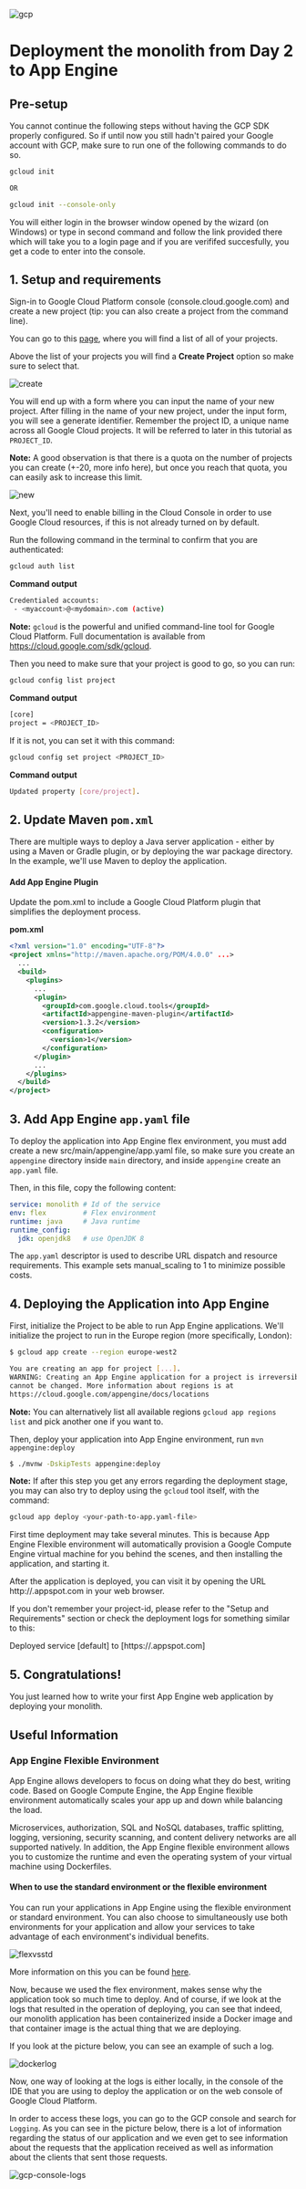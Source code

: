 ![gcp](./resources/app-engine-plus-spring-boot.png)

# Deployment the monolith from Day 2 to App Engine

## Pre-setup

You cannot continue the following steps without having the GCP SDK properly configured. So if until now you still hadn't paired your Google account with GCP, make sure to run one of the following commands to do so.

```sh
gcloud init 

OR 

gcloud init --console-only
```

You will either login in the browser window opened by the wizard (on Windows) or type in second command and follow the link provided there which will take you to a login page and if you are verififed succesfully, you get a code to enter into the console.

## 1. Setup and requirements

Sign-in to Google Cloud Platform console (console.cloud.google.com) and create a new project (tip: you can also create a project from the command line).

You can go to this [page](https://console.cloud.google.com/cloud-resource-manager), where you will find a list of all of your projects.

Above the list of your projects you will find a __Create Project__ option so make sure to select that.

![create](./resources/gcp-create-project.png)

You will end up with a form where you can input the name of your new project. After filling in the name of your new project, under the input form, you will see a generate identifier. Remember the project ID, a unique name across all Google Cloud projects. It will be referred to later in this tutorial as `PROJECT_ID`.

__Note:__ A good observation is that there is a quota on the number of projects you can create (+-20, more info here), but once you reach that quota, you can easily ask to increase this limit.

![new](./resources/gcp-new-project.png)

Next, you'll need to enable billing in the Cloud Console in order to use Google Cloud resources, if this is not already turned on by default.

Run the following command in the terminal to confirm that you are authenticated:

```sh
gcloud auth list
```

__Command output__

```sh
Credentialed accounts:
 - <myaccount>@<mydomain>.com (active)
```

 __Note:__ `gcloud` is the powerful and unified command-line tool for Google Cloud Platform. Full documentation is available from https://cloud.google.com/sdk/gcloud.

Then you need to make sure that your project is good to go, so you can run:

```sh
gcloud config list project
```

__Command output__

```sh
[core]
project = <PROJECT_ID>
```


If it is not, you can set it with this command:

```sh
gcloud config set project <PROJECT_ID>
```

__Command output__

```sh
Updated property [core/project].
```

## 2. Update Maven `pom.xml` 

There are multiple ways to deploy a Java server application - either by using a Maven or Gradle plugin, or by deploying the war package directory. In the example, we'll use Maven to deploy the application.

#### Add App Engine Plugin
Update the pom.xml to include a Google Cloud Platform plugin that simplifies the deployment process.

**pom.xml**
```xml
<?xml version="1.0" encoding="UTF-8"?>
<project xmlns="http://maven.apache.org/POM/4.0.0" ...>
  ...
  <build>
    <plugins>
      ...
      <plugin>
        <groupId>com.google.cloud.tools</groupId>
        <artifactId>appengine-maven-plugin</artifactId>
        <version>1.3.2</version>
        <configuration>
          <version>1</version>
        </configuration>
      </plugin>
      ...
    </plugins>
  </build>
</project>
```

## 3. Add App Engine `app.yaml` file

To deploy the application into App Engine flex environment, you must add create a new src/main/appengine/app.yaml file, so make sure you create an `appengine` directory inside `main` directory, and inside `appengine` create an `app.yaml` file. 

Then, in this file, copy the following content:

```yaml
service: monolith # Id of the service
env: flex         # Flex environment
runtime: java     # Java runtime
runtime_config:
  jdk: openjdk8   # use OpenJDK 8
```

The `app.yaml` descriptor is used to describe URL dispatch and resource requirements. This example sets manual_scaling to 1 to minimize possible costs.

## 4. Deploying the Application into App Engine

First, initialize the Project to be able to run App Engine applications. We'll initialize the project to run in the Europe region (more specifically, London):

```sh
$ gcloud app create --region europe-west2

You are creating an app for project [...].
WARNING: Creating an App Engine application for a project is irreversible and the region
cannot be changed. More information about regions is at
https://cloud.google.com/appengine/docs/locations
```

__Note:__ You can alternatively list all available regions `gcloud app regions list` and pick another one if you want to.

Then, deploy your application into App Engine environment, run `mvn appengine:deploy`

```sh
$ ./mvnw -DskipTests appengine:deploy
```

__Note:__ If after this step you get any errors regarding the deployment stage, you may can also try to deploy using the `gcloud` tool itself, with the command:

```sh
gcloud app deploy <your-path-to-app.yaml-file>
```

First time deployment may take several minutes. This is because App Engine Flexible environment will automatically provision a Google Compute Engine virtual machine for you behind the scenes, and then installing the application, and starting it.

After the application is deployed, you can visit it by opening the URL http://<project-id>.appspot.com in your web browser.

If you don't remember your project-id, please refer to the "Setup and Requirements" section or check the deployment logs for something similar to this:

Deployed service [default] to [https://<project-id>.appspot.com]

## 5. Congratulations!

You just learned how to write your first App Engine web application by deploying your monolith.

## Useful Information


### App Engine Flexible Environment
App Engine allows developers to focus on doing what they do best, writing code. Based on Google Compute Engine, the App Engine flexible environment automatically scales your app up and down while balancing the load. 

Microservices, authorization, SQL and NoSQL databases, traffic splitting, logging, versioning, security scanning, and content delivery networks are all supported natively. In addition, the App Engine flexible environment allows you to customize the runtime and even the operating system of your virtual machine using Dockerfiles.

#### When to use the standard environment or the flexible environment

You can run your applications in App Engine using the flexible environment or standard environment. You can also choose to simultaneously use both environments for your application and allow your services to take advantage of each environment's individual benefits.

![flexvsstd](./resources/gcp-flex-vs-std.png)

More information on this you can be found [here](https://cloud.google.com/appengine/docs/the-appengine-environments).


Now, because we used the flex environment, makes sense why the application took so much time to deploy. And of course, if we look at the logs that resulted in the operation of deploying, you can see that indeed, our monolith application has been containerized inside a Docker image and that container image is the actual thing that we are deploying.

If you look at the picture below, you can see an example of such a log.

![dockerlog](./resources/docker-info.png)

Now, one way of looking at the logs is either locally, in the console of the IDE that you are using to deploy the application or on the web console of Google Cloud Platform.

In order to access these logs, you can go to the GCP console and search for `Logging`. As you can see in the picture below, there is a lot of information regarding the status of our application and we even get to see information about the requests that the application received as well as information about the clients that sent those requests.

![gcp-console-logs](./resources/gcp-console-logs.png)



